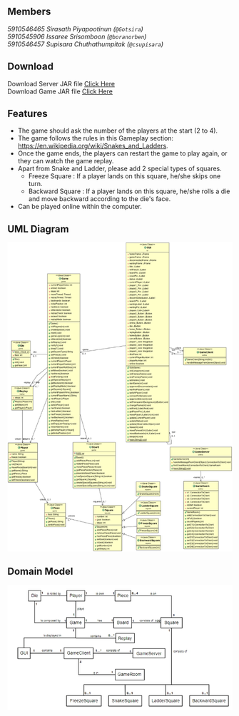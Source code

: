 ## Members

*5910546465 Sirasath Piyapootinun (`@Gotsira`) <br>
5910545906 Issaree Srisomboon (`@boranorben`) <br>
5910546457 Supisara Chuthathumpitak (`@csupisara`)*

## Download

Download Server JAR file [Click Here](https://github.com/boranorben/SSD_SnakesAndLadders/blob/master/Server.jar) <br>
Download Game JAR file [Click Here](https://github.com/boranorben/SSD_SnakesAndLadders/blob/master/SnakesAndLadders.jar)

## Features

- The game should ask the number of the players at the start (2 to 4).
- The game follows the rules in this Gameplay section: https://en.wikipedia.org/wiki/Snakes_and_Ladders.
- Once the game ends, the players can restart the game to play again, or they can watch the game replay.
- Apart from Snake and Ladder, please add 2 special types of squares.
  - Freeze Square : If a player lands on this square, he/she skips one turn.
  - Backward Square : If a player lands on this square, he/she rolls a die and move backward according to the die's face. 
- Can be played online within the computer.

## UML Diagram

![](https://github.com/boranorben/SSD_SnakesAndLadders/blob/master/Uml_SnakeLadder.png)

## Domain Model

![](https://github.com/boranorben/SSD_SnakesAndLadders/blob/master/snakes-and-ladders-domain-model.jpg)
